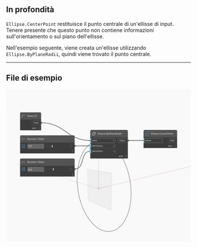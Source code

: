 ## In profondità
`Ellipse.CenterPoint` restituisce il punto centrale di un'ellisse di input. Tenere presente che questo punto non contiene informazioni sull'orientamento o sul piano dell'ellisse.

Nell'esempio seguente, viene creata un'ellisse utilizzando `Ellipse.ByPlaneRadii`, quindi viene trovato il punto centrale.

___
## File di esempio

![CenterPoint](./Autodesk.DesignScript.Geometry.Ellipse.CenterPoint_img.jpg)

